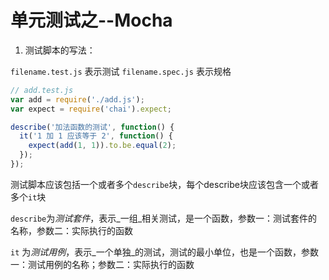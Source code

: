 # 单元测试之--Mocha

1. 测试脚本的写法：

`filename.test.js` 表示测试
`filename.spec.js` 表示规格

````javascript
// add.test.js
var add = require('./add.js');
var expect = require('chai').expect;

describe('加法函数的测试', function() {
  it('1 加 1 应该等于 2', function() {
    expect(add(1, 1)).to.be.equal(2);
  });
});
````

测试脚本应该包括一个或者多个`describe`块，每个describe块应该包含一个或者 多个`it`块

`describe`为*测试套件*，表示_一组_相关测试，是一个函数，参数一：测试套件的名称，参数二：实际执行的函数

`it` 为*测试用例*，表示_一个单独_的测试，测试的最小单位，也是一个函数，参数一：测试用例的名称；参数二：实际执行的函数